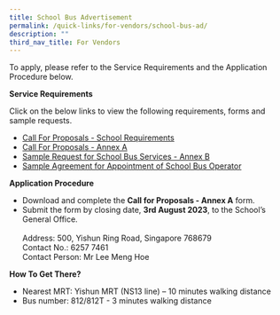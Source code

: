 ```yaml
---
title: School Bus Advertisement
permalink: /quick-links/for-vendors/school-bus-ad/
description: ""
third_nav_title: For Vendors
---
```

To apply, please refer to the Service Requirements and the Application Procedure below.

**Service Requirements**

Click on the below links to view the following requirements, forms and sample requests.

* <a href="/files/Forms/2023/School%20bus%20ad/school_bus_call_for_proposals_-_school_requirement.pdf" target="_blank">Call For Proposals - School Requirements</a>
* <a href="/files/Forms/2023/School%20bus%20ad/call_for_proposals_-_annex_a.pdf" target="_blank">Call For Proposals - Annex A</a>
* <a href="/files/Forms/2023/School%20bus%20ad/sample_request_for_school_bus_services_-_annex_b.pdf" target="_blank">Sample Request for School Bus Services - Annex B</a>
* <a href="/files/Forms/2023/School%20bus%20ad/sample_agreement_for_appointment.pdf" target="_blank">Sample Agreement for Appointment of School Bus Operator</a>

**Application Procedure**

* Download and complete the **Call for Proposals - Annex A** form.
* Submit the form by closing date, **3rd August 2023**, to the School’s General Office.
<br><br>Address: 500, Yishun Ring Road, Singapore 768679
<br>Contact No.: 6257 7461
<br>Contact Person: Mr Lee Meng Hoe

**How To Get There?**
* Nearest MRT: Yishun MRT (NS13 line) – 10 minutes walking distance
* Bus number: 812/812T - 3 minutes walking distance